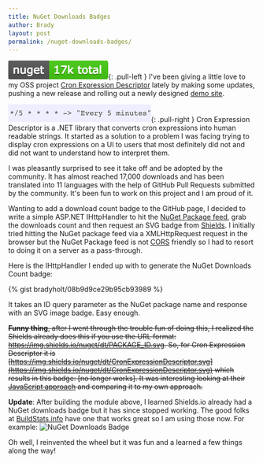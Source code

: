 ```yaml
---
title: NuGet Downloads Badges
author: Brady
layout: post
permalink: /nuget-downloads-badges/
---
```

![NuGet Downloads Badge](/media/nuget-downloads-badge.png){: .pull-left }
I've been giving a little love to my OSS project [Cron Expression Descriptor](http://cronexpressiondescriptor.azurewebsites.net/) lately by making some updates, pushing a new release and rolling out a newly designed [demo site](http://cronexpressiondescriptor.azurewebsites.net).  

![Cron Expression](/media/cron-expression.png){: .pull-right }
Cron Expression Descriptor is a .NET library that converts cron expressions into human readable strings.  It started as a solution to a problem I was facing trying to display cron expressions on a UI to users that most definitely did not and did not want to understand how to interpret them.

I was pleasantly surprised to see it take off and be adopted by the community.  It has almost reached 17,000 downloads and has been translated into 11 languages with the help of GitHub Pull Requests submitted by the community.  It's been fun to work on this project and I am proud of it.

Wanting to add a download count badge to the GitHub page, I decided to write a simple ASP.NET IHttpHandler to hit the [NuGet Package feed](https://www.nuget.org/), grab the downloads count and then request an SVG badge from [Shields](http://shields.io/).  I initially tried hitting the NuGet package feed via a XMLHttpRequest request in the browser but the NuGet Package feed is not [CORS](https://developer.mozilla.org/en-US/docs/Web/HTTP/Access_control_CORS) friendly so I had to resort to doing it on a server as a pass-through.

Here is the IHttpHandler I ended up with to generate the NuGet Downloads Count badge:

{% gist bradyholt/08b9d9ce29b95cb93989 %}

It takes an ID query parameter as the NuGet package name and response with an SVG image badge.  Easy enough.

~~**Funny thing**, after I went through the <strike>trouble</strike> fun of doing this, I realized the Shields already does this if you use the URL format: https://img.shields.io/nuget/dt/PACKAGE_ID.svg.  So, for Cron Expression Descriptor it is [https://img.shields.io/nuget/dt/CronExpressionDescriptor.svg](https://img.shields.io/nuget/dt/CronExpressionDescriptor.svg) which results in this badge: [no longer works].  It was interesting looking at their [JavaScript approach](https://github.com/badges/shields/blob/dafb6ec286926e4aff8c90f1da8b24e7f9410f18/server.js#L2880) and comparing it to my own approach.~~

**Update**:  After building the module above, I learned Shields.io already had a NuGet downloads badge but it has since stopped working.  The good folks at [BuildStats.info](https://buildstats.info/) have one that works great so I am using those now.  For example: 
![NuGet Downloads Badge](https://buildstats.info/nuget/CronExpressionDescriptor)


Oh well, I reinvented the wheel but it was fun and a learned a few things along the way!
